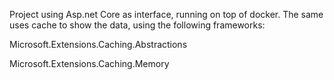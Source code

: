 Project using Asp.net Core as interface, running on top of docker.
The same uses cache to show the data, using the following frameworks:

Microsoft.Extensions.Caching.Abstractions

Microsoft.Extensions.Caching.Memory
